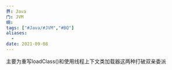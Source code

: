 ```yaml
---
界: Java
门: JVM
纲: 
tags: ["#Java/#JVM","#BQ"]
aliases:
  - 
date: 2021-09-08
---
```


主要为重写loadClass()和使用线程上下文类加载器这两种打破双亲委派